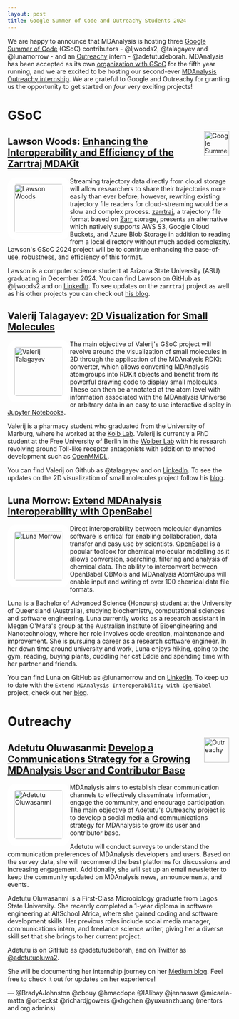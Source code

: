 ```yaml
---
layout: post
title: Google Summer of Code and Outreachy Students 2024
---
```


We are happy to announce that MDAnalysis is hosting three [Google Summer of Code][gsoc] (GSoC) contributors - @ljwoods2, @talagayev and @lunamorrow - and an [Outreachy][outreachy] intern - @adetutudeborah. MDAnalysis has been accepted as its own [organization with GSoC][mda-gsoc] for the fifth year running, and we are excited to be hosting our second-ever [MDAnalysis Outreachy internship][mda-outreachy]. We are grateful to Google and Outreachy for granting us the opportunity to get started on _four_ very exciting projects!

# GSoC

<a href="https://summerofcode.withgoogle.com/"> <img
    src="https://developers.google.com/open-source/gsoc/images/gsoc2016-sun-373x373.png"
    title="Google Summer of Code" alt="Google Summer of Code"
    style="display: inline; float: right; height: 4em; margin: 0
    0.5em" /></a>

## Lawson Woods: [Enhancing the Interoperability and Efficiency of the Zarrtraj MDAKit](https://summerofcode.withgoogle.com/programs/2024/projects/BYYAE9MR)

<img
src="https://avatars.githubusercontent.com/ljwoods2"
title="Lawson Woods" alt="Lawson Woods"
style="float: left; width: 110px; height: 110px; border-radius: 20px; border: 15px solid white" />

Streaming trajectory data directly from cloud storage will allow researchers to share their trajectories more easily than ever before, however, rewriting existing trajectory file readers for cloud-streaming would be a slow and complex process. [zarrtraj](https://github.com/Becksteinlab/zarrtraj), a trajectory file format based on [Zarr](https://zarr.readthedocs.io/en/stable/) storage, presents an alternative which natively supports AWS S3, Google Cloud Buckets, and Azure Blob Storage in addition to reading from a local directory without much added complexity. Lawson's GSoC 2024 project will be to continue enhancing the ease-of-use, robustness, and efficiency of this format.

Lawson is a computer science student at Arizona State University (ASU) graduating in December 2024. You can find Lawson on GitHub as @ljwoods2 and on [LinkedIn](https://www.linkedin.com/in/lawson-woods/). To see updates on the `zarrtraj` project as well as his other projects you can check out [his blog](https://ljwoods2.github.io/).

## Valerij Talagayev: [2D Visualization for Small Molecules](https://summerofcode.withgoogle.com/programs/2024/projects/sfy3kuqc)

<img
src="https://avatars.githubusercontent.com/talagayev"
title="Valerij Talagayev" alt="Valerij Talagayev"
style="float: left; width: 110px; height: 110px; border-radius: 20px; border: 15px solid white" />

The main objective of Valerij's GSoC project will revolve around the visualization of small molecules in 2D through the application of the MDAnalysis RDKit converter, which allows converting MDAnalysis atomgroups into RDKit objects and benefit from its powerful drawing code to display small molecules. These can then be annotated at the atom level with information associated with the MDAnalysis Universe or arbitrary data in an easy to use interactive display in [Jupyter Notebooks](https://jupyter-notebook.readthedocs.io/en/stable/).

Valerij is a pharmacy student who graduated from the University of Marburg, where he worked at the [Kolb Lab](https://www.uni-marburg.de/en/fb16/ipc/kolb-group). Valerij is currently a PhD student at the Free University of Berlin in the [Wolber Lab](https://www.bcp.fu-berlin.de/en/pharmazie/faecher/pharmazeutische_chemie/wolber/index.html) with his research revolving around Toll-like receptor antagonists with addition to method development such as [OpenMMDL](https://github.com/wolberlab/OpenMMDL).

You can find Valerij on Github as @talagayev and on [LinkedIn](https://www.linkedin.com/in/valerij-talagayev-260bb820b). To see the updates on the 2D visualization of small molecules project follow his [blog](https://talagayev.github.io/). 

## Luna Morrow: [Extend MDAnalysis Interoperability with OpenBabel](https://summerofcode.withgoogle.com/programs/2024/projects/yLzX6MjS)

<img
src="https://avatars.githubusercontent.com/lunamorrow"
title="Luna Morrow" alt="Luna Morrow"
style="float: left; width: 110px; height: 110px; border-radius: 20px; border: 15px solid white" />

Direct interoperability between molecular dynamics software is critical for enabling collaboration, data transfer and easy use by scientists. [OpenBabel](https://openbabel.org/) is a popular toolbox for chemical molecular modelling as it allows conversion, searching, filtering and analysis of chemical data. The ability to interconvert between OpenBabel OBMols and MDAnalysis AtomGroups will enable input and writing of over 100 chemical data file formats.

Luna is a Bachelor of Advanced Science (Honours) student at the University of Queensland (Australia), studying biochemistry, computational sciences and software engineering. Luna currently works as a research assistant in Megan O'Mara's group at the Australian Institute of Bioengineering and Nanotechnology, where her role involves code creation, maintenance and improvement. She is pursuing a career as a research software engineer. In her down time around university and work, Luna enjoys hiking, going to the gym, reading, buying plants, cuddling her cat Eddie and spending time with her partner and friends.

You can find Luna on GitHub as @lunamorrow and on [LinkedIn](https://www.linkedin.com/in/luna-morrow-b2b027232/). To keep up to date with the `Extend MDAnalysis Interoperability with OpenBabel` project, check out her [blog](https://lunamorrow.github.io).

# Outreachy

<a href="https://www.outreachy.org/"><img
    src="{{ site.baseurl }}{{ site.images }}/Outreachy-logo.svg"
    title="Outreachy" alt="Outreachy"
    style="display: inline; float: right; height: 4em; margin: 0 0.5em" /></a>

## Adetutu Oluwasanmi: [Develop a Communications Strategy for a Growing MDAnalysis User and Contributor Base][mda-outreachy]

<img
src="https://avatars.githubusercontent.com/u/69110554?s=400&u=e20bfb5b20f86b27359b5443084c96016a9817ac&v=4"
title="Adetutu Oluwasanmi" alt="Adetutu Oluwasanmi"
style="float: left; width: 110px; height: 110px; border-radius: 20px; border: 15px solid white" />


MDAnalysis aims to establish clear communication channels to effectively disseminate information, engage the community, and encourage participation. The main objective of Adetutu's [Outreachy](https://www.outreachy.org/) project is to develop a social media and communications strategy for MDAnalysis to grow its user and contributor base.

Adetutu will conduct surveys to understand the communication preferences of MDAnalysis developers and users. Based on the survey data, she will recommend the best platforms for discussions and increasing engagement.
Additionally, she will set up an email newsletter to keep the community updated on MDAnalysis news, announcements, and events.

Adetutu Oluwasanmi is a First-Class Microbiology graduate from Lagos State University. She recently completed a 1-year diploma in software engineering at AltSchool Africa, where she gained coding and software development skills.
Her previous roles include social media manager, communications intern, and freelance science writer, giving her a diverse skill set that she brings to her current project.

Adetutu is on GitHub as @adetutudeborah, and on Twitter as [@adetutuoluwa2](https://twitter.com/adetutuoluwa2).

She will be documenting her internship journey on her [Medium blog](https://medium.com/@adetutuoluwasanmi). Feel free to check it out for updates on her experience!


— @BradyAJohnston @cbouy @hmacdope @IAlibay @jennaswa @micaela-matta @orbeckst @richardjgowers @xhgchen @yuxuanzhuang (mentors and org admins)

[gsoc]: https://summerofcode.withgoogle.com
[outreachy]: https://www.outreachy.org/
[mda-gsoc]: https://summerofcode.withgoogle.com/programs/2024/organizations/mdanalysis
[mda-outreachy]: https://www.outreachy.org/alums/2024-05/
